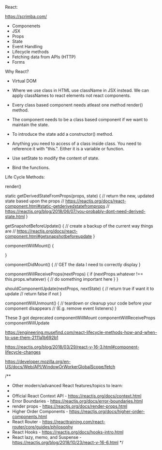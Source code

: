 React:

https://scrimba.com/

 - Componenets
 - JSX
 - Props
 - State
 - Event Handling
 - Lifecycle methods
 - Fetching data from APIs (HTTP)
 - Forms

 Why React?
  - Virtual DOM

- Where we use class in HTML use className in JSX instead. We can apply classNames to react elements not react components.

- Every class based component needs atleast one method render() method.

- The component needs to be a class based component if we want to maintain the state.

- To introduce the state add a constructor() method.

- Anything you need to access of a class inside class. You need to reference it with "this.". Either it is a variable or function. 

- Use setState to modify the content of state.

- Bind the functions.

Life Cycle Methods:

render()

static getDerivedStateFromProps(props, state) {
    // return the new, updated state based upon the props
    // https://reactjs.org/docs/react-component.html#static-getderivedstatefromprops
    // https://reactjs.org/blog/2018/06/07/you-probably-dont-need-derived-state.html
}

getSnapshotBeforeUpdate() {
    // create a backup of the current way things are
    // https://reactjs.org/docs/react-component.html#getsnapshotbeforeupdate
}

componentWillMount() {
        
}


componentDidMount() {
    // GET the data I need to correctly display
}

componentWillReceiveProps(nextProps) {
    if (nextProps.whatever !== this.props.whatever) {
        // do something important here
    }
}

shouldComponentUpdate(nextProps, nextState) {
    // return true if want it to update
    // return false if not
}

componentWillUnmount() {
    // teardown or cleanup your code before your component disappears
    // (E.g. remove event listeners)
}

These 3 got deprecated
componentWillMount
componentWillReceiveProps
componentWillUpdate

https://engineering.musefind.com/react-lifecycle-methods-how-and-when-to-use-them-2111a1b692b1

https://reactjs.org/blog/2018/03/29/react-v-16-3.html#component-lifecycle-changes

https://developer.mozilla.org/en-US/docs/Web/API/WindowOrWorkerGlobalScope/fetch


/**
 * Other modern/advanced React features/topics to learn:
 * 
 * Official React Context API - https://reactjs.org/docs/context.html
 * Error Boundaries - https://reactjs.org/docs/error-boundaries.html
 * render props - https://reactjs.org/docs/render-props.html
 * Higher Order Components - https://reactjs.org/docs/higher-order-components.html
 * React Router - https://reacttraining.com/react-router/core/guides/philosophy
 * React Hooks - https://reactjs.org/docs/hooks-intro.html
 * React lazy, memo, and Suspense - https://reactjs.org/blog/2018/10/23/react-v-16-6.html
 */